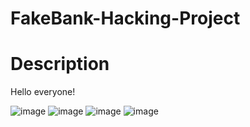 # FakeBank-Hacking-Project

<h1>Description</h1>
Hello everyone!

![image](https://github.com/sorgille/FakeBank-Hacking-Project/blob/main/Screen%20Shot%202023-11-06%20at%204.46.03%20PM.png?raw=true)
![image](https://github.com/sorgille/FakeBank-Hacking-Project/blob/main/Screen%20Shot%202023-11-06%20at%204.33.48%20PM.png?raw=true)
![image](https://github.com/sorgille/FakeBank-Hacking-Project/blob/main/Screen%20Shot%202023-11-06%20at%204.40.36%20PM.png?raw=true)
![image](https://github.com/sorgille/FakeBank-Hacking-Project/blob/main/Screen%20Shot%202023-11-06%20at%204.44.47%20PM.png?raw=true)
